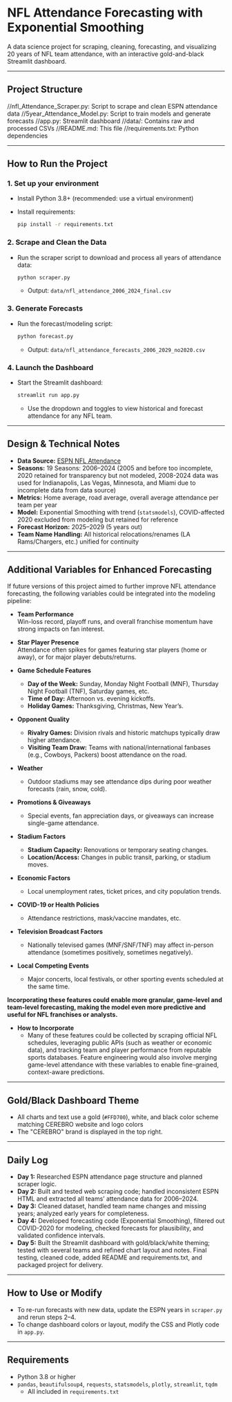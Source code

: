 # NFL Attendance Forecasting with Exponential Smoothing

A data science project for scraping, cleaning, forecasting, and visualizing 20 years of NFL team attendance, with an interactive gold-and-black Streamlit dashboard.

---

## **Project Structure**

//nfl_Attendance_Scraper.py: Script to scrape and clean ESPN attendance data
//5year_Attendance_Model.py: Script to train models and generate forecasts
//app.py: Streamlit dashboard
//data/: Contains raw and processed CSVs
//README.md: This file
//requirements.txt: Python dependencies

---

## **How to Run the Project**

### **1. Set up your environment**

- Install Python 3.8+ (recommended: use a virtual environment)
- Install requirements:

    ```bash
    pip install -r requirements.txt
    ```

### **2. Scrape and Clean the Data**

- Run the scraper script to download and process all years of attendance data:
    ```bash
    python scraper.py
    ```
    - Output: `data/nfl_attendance_2006_2024_final.csv`

### **3. Generate Forecasts**

- Run the forecast/modeling script:
    ```bash
    python forecast.py
    ```
    - Output: `data/nfl_attendance_forecasts_2006_2029_no2020.csv`

### **4. Launch the Dashboard**

- Start the Streamlit dashboard:
    ```bash
    streamlit run app.py
    ```
    - Use the dropdown and toggles to view historical and forecast attendance for any NFL team.

---

## **Design & Technical Notes**

- **Data Source:** [ESPN NFL Attendance](https://www.espn.com/nfl/attendance/_/year/2024)
- **Seasons:** 19 Seasons: 2006–2024 (2005 and before too incomplete, 2020 retained for transparency but not modeled, 2008-2024 data was used for Indianapolis, Las Vegas, Minnesota, and Miami due to incomplete data from data source)
- **Metrics:** Home average, road average, overall average attendance per team per year
- **Model:** Exponential Smoothing with trend (`statsmodels`), COVID-affected 2020 excluded from modeling but retained for reference
- **Forecast Horizon:** 2025–2029 (5 years out)
- **Team Name Handling:** All historical relocations/renames (LA Rams/Chargers, etc.) unified for continuity

---

## Additional Variables for Enhanced Forecasting

If future versions of this project aimed to further improve NFL attendance forecasting, the following variables could be integrated into the modeling pipeline:

- **Team Performance**  
  Win-loss record, playoff runs, and overall franchise momentum have strong impacts on fan interest.

- **Star Player Presence**  
  Attendance often spikes for games featuring star players (home or away), or for major player debuts/returns.

- **Game Schedule Features**
  - **Day of the Week:** Sunday, Monday Night Football (MNF), Thursday Night Football (TNF), Saturday games, etc.
  - **Time of Day:** Afternoon vs. evening kickoffs.
  - **Holiday Games:** Thanksgiving, Christmas, New Year’s.

- **Opponent Quality**
  - **Rivalry Games:** Division rivals and historic matchups typically draw higher attendance.
  - **Visiting Team Draw:** Teams with national/international fanbases (e.g., Cowboys, Packers) boost attendance on the road.

- **Weather**
  - Outdoor stadiums may see attendance dips during poor weather forecasts (rain, snow, cold).

- **Promotions & Giveaways**
  - Special events, fan appreciation days, or giveaways can increase single-game attendance.

- **Stadium Factors**
  - **Stadium Capacity:** Renovations or temporary seating changes.
  - **Location/Access:** Changes in public transit, parking, or stadium moves.

- **Economic Factors**
  - Local unemployment rates, ticket prices, and city population trends.

- **COVID-19 or Health Policies**
  - Attendance restrictions, mask/vaccine mandates, etc.

- **Television Broadcast Factors**
  - Nationally televised games (MNF/SNF/TNF) may affect in-person attendance (sometimes positively, sometimes negatively).

- **Local Competing Events**
  - Major concerts, local festivals, or other sporting events scheduled at the same time.

**Incorporating these features could enable more granular, game-level and team-level forecasting, making the model even more predictive and useful for NFL franchises or analysts.**

- **How to Incorporate**
  - Many of these features could be collected by scraping official NFL schedules, leveraging public APIs (such as weather or economic data), and tracking team and player performance from reputable sports databases. Feature engineering would also involve merging game-level attendance with these variables to enable fine-grained, context-aware predictions.

---

## **Gold/Black Dashboard Theme**

- All charts and text use a gold (`#FFD700`), white, and black color scheme matching CEREBRO website and logo colors
- The "CEREBRO" brand is displayed in the top right.

---

## **Daily Log**

- **Day 1:** Researched ESPN attendance page structure and planned scraper logic.
- **Day 2:** Built and tested web scraping code; handled inconsistent ESPN HTML and extracted all teams’ attendance data for 2006–2024.
- **Day 3:** Cleaned dataset, handled team name changes and missing years; analyzed early years for completeness.
- **Day 4:** Developed forecasting code (Exponential Smoothing), filtered out COVID-2020 for modeling, checked forecasts for plausibility, and validated confidence intervals.
- **Day 5:** Built the Streamlit dashboard with gold/black/white theming; tested with several teams and refined chart layout and notes. Final testing, cleaned code, added README and requirements.txt, and packaged project for delivery.

---

## **How to Use or Modify**

- To re-run forecasts with new data, update the ESPN years in `scraper.py` and rerun steps 2–4.
- To change dashboard colors or layout, modify the CSS and Plotly code in `app.py`.

---

## **Requirements**

- Python 3.8 or higher
- `pandas`, `beautifulsoup4`, `requests`, `statsmodels`, `plotly`, `streamlit`, `tqdm`
  - All included in `requirements.txt`


